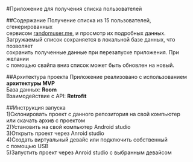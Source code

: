#Приложение для получения списка пользователей

##Содержание
Получение списка из 15 пользователей, сгенерированных  
сервисом [randomuser.me](https://randomuser.me/), и просмотр их подробных данных.  
Загружаемый список сохраняется в локальной базе данных, что позволяет  
сохранить полученные данные при перезапуске приложения. При желании  
с помощью свайпа вниз список может быть обновлен на новый.

##Архитектура проекта
Приложение реализовано с использованием **архитектуры MVP**  
База данных: **Room**  
Взаимодействие с API: **Retrofit**

##Инструкция запуска  
1)Склонировать проект с данного репозитория на свой компьютер  
  или скачать архив с проектом  
2)Установить на свой компьютер Android studio  
3)Открыть проект через Anroid studio  
4)Создать виртуальный девайс или подключить собственный  
с помощью USB  
5)Запустить проект через Anroid studio с выбранным девайсом

